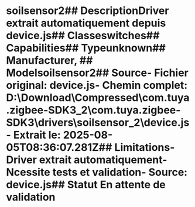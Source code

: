 # soilsensor2##  DescriptionDriver extrait automatiquement depuis device.js##  Classeswitches##  Capabilities##  Typeunknown##  Manufacturer, ##  Modelsoilsensor2##  Source- **Fichier original**: device.js- **Chemin complet**: D:\Download\Compressed\com.tuya.zigbee-SDK3_2\com.tuya.zigbee-SDK3\drivers\soilsensor_2\device.js- **Extrait le**: 2025-08-05T08:36:07.281Z##  Limitations- Driver extrait automatiquement- Ncessite tests et validation- Source: device.js##  Statut En attente de validation